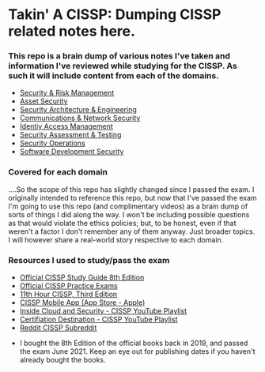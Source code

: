 # Takin' A CISSP: Dumping CISSP related notes here.

### This repo is a brain dump of various notes I've taken and information I've reviewed while studying for the CISSP. As such it will include content from each of the domains. 

* [Security & Risk Management](https://github.com/n1cfury/takinacissp/blob/master/domain1.md)
* [Asset Security](https://github.com/n1cfury/takinacissp/blob/master/domain2.md)
* [Security Architecture & Engineering](https://github.com/n1cfury/takinacissp/blob/master/domain3.md)
* [Communications & Network Security](https://github.com/n1cfury/takinacissp/blob/master/domain4.md)
* [Identiy Access Management](https://github.com/n1cfury/takinacissp/blob/master/domain5.md)
* [Security Assessment & Testing](https://github.com/n1cfury/takinacissp/blob/master/domain6.md)
* [Security Operations](https://github.com/n1cfury/takinacissp/blob/master/domain7.md)
* [Software Development Security](https://github.com/n1cfury/takinacissp/blob/master/domain8.md)


### Covered for each domain
....So the scope of this repo has slightly changed since I passed the exam. I originally intended to reference this repo, but now that I've passed the exam I'm going to use this repo (and complimentary videos) as a brain dump of sorts of things I did along the way. I won't be including possible questions as that would violate the ethics policies; but, to be honest, even if that weren't a factor I don't remember any of them anyway. Just broader topics. I will however share a real-world story respective to each domain.

### Resources I used to study/pass the exam

* [Official CISSP Study Guide 8th Edition](https://www.amazon.com/Certified-Information-Security-Professional-Official/dp/1119786231/ref=sr_1_3?dchild=1&keywords=cissp+study+guide+ninth+edition&qid=1629690709&s=books&sr=1-3)
* [Official CISSP Practice Exams](https://www.amazon.com/Certified-Information-Security-Professional-Official/dp/1119787637/ref=pd_bxgy_img_1/139-5129302-1204118?pd_rd_w=cYc1a&pf_rd_p=c64372fa-c41c-422e-990d-9e034f73989b&pf_rd_r=HHX6KJJG55FWHSEAZ2V0&pd_rd_r=e875c0e8-b8dc-4a4f-ab32-64bb7922700f&pd_rd_wg=EDbxs&pd_rd_i=1119787637&psc=1)
* [11th Hour CISSP, Third Edition](https://www.amazon.com/Eleventh-Hour-CISSP%C2%AE-Study-Guide/dp/0128112484/ref=pd_bxgy_img_2/139-5129302-1204118?pd_rd_w=3N3WV&pf_rd_p=c64372fa-c41c-422e-990d-9e034f73989b&pf_rd_r=QZJTF3MSD8WFHF2GX4S1&pd_rd_r=81b68fe7-c19f-4343-ac71-69e1f46084d6&pd_rd_wg=PZuNE&pd_rd_i=0128112484&psc=1)
* [CISSP Mobile App (App Store - Apple)](https://apps.apple.com/us/app/cissp-isc-official-app/id1555533017)
* [Inside Cloud and Security - CISSP YouTube Playlist](https://www.youtube.com/playlist?list=PL7XJSuT7Dq_XPK_qmYMqfiBjbtHJRWigD)
* [Certifiation Destination - CISSP YouTube Playlist](https://www.youtube.com/playlist?list=PLZKdGEfEyJhKWyryIvx_jm1jn6ZMTi7gW)
* [Reddit CISSP Subreddit](https://www.reddit.com/r/cissp/)

- I bought the 8th Edition of the official books back in 2019, and passed the exam June 2021. Keep an eye out for publishing dates if you haven't already bought the books.

